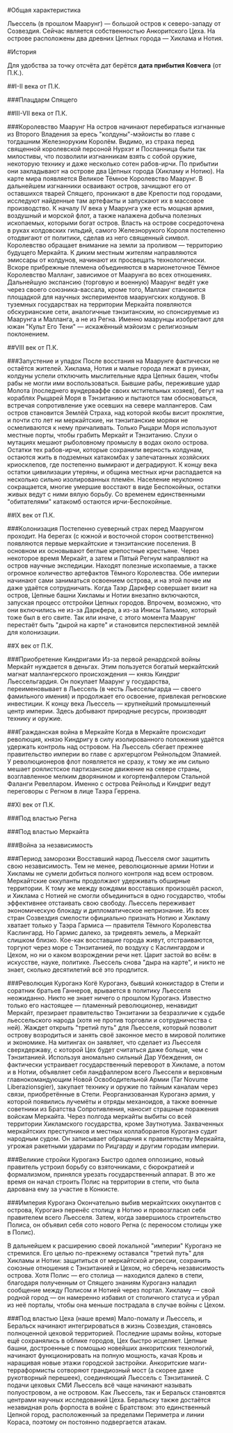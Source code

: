 #Общая характеристика

Льессель (в прошлом Маарунг) — большой остров к северо-западу от Созвездия. Сейчас является собственностью Анкоритского Цеха. На острове расположены два древних Цепных города — Хиклама и Нотия.

#История

Для удобства за точку отсчёта дат берётся **дата прибытия Ковчега** (от П.К.).

##I-II века от П.К.

###Плацдарм Спящего

##III-VII века от П.К.

###Королевство Маарунг
На остров начинают перебираться изгнанные из Второго Владения за ересь "колдуны"-мэйоисты во главе с тогдашним Железноруким Королём. Видимо, из страха перед священной королевской персоной Нурхэт и Посланница были так милостивы, что позволили изгнанникам взять с собой оружие, некоторую технику и даже несколько сотен рабов-ирчи. По прибытии они закладывают на острове два Цепных города (Хикламу и Нотию). На карте мира появляется Великое Тёмное Королевство Маарунг. В дальнейшем изгнанники осваивают остров, зачищают его от оставшихся тварей Спящего, проникают в две Крепости под городами, исследуют найденные там артефакты и запускают их в массовое производство. К началу IV века у Маарунга уже есть мощная армия, воздушный и морской флот, а также налажена добыча полезных ископаемых, которыми богат остров. Власть на острове сосредоточена в руках колдовских гильдий, самого Железнорукого Короля постепенно отодвигают от политики, сделав из него священный символ. Королевство обращает внимание на земли за проливом — территорию будущего Меркайта. К диким местным жителям направляются эмиссары от колдунов, начинают их просвещать технологически. Вскоре прибрежные племена объединяются в марионеточное Тёмное Королевство Малланг, зависимое от Маарунга во всех отношениях. Дальнейшую экспансию (торговую и военную) Маарунг ведёт уже через своего союзника-вассала, кроме того, Малланг становится площадкой для научных экспериментов маарунгских колдунов. В туземных государствах на территории Меркайта появляются обскурианские сети, аналогичные тэнзитанским, но спонсируемые из Маарунга и Малланга, а не из Регна. Именно маарунцы изобретают для южан "Культ Его Тени" — искажённый мэйоизм с религиозным поклонением.

##VIII век от П.К.

###Запустение и упадок
После восстания на Маарунге фактически не остаётся жителей. Хиклама, Нотия и малые города лежат в руинах, колдуны успели отключить мыслительные ядра Цепных башен, чтобы рабы не могли ими воспользоваться. Бывшие рабы, пережившие удар Молота (последнего вундерваффе своих мстительных хозяев), бегут на кораблях Рыцарей Моря в Тэнзитанию и пытаются там обосноваться, встречая сопротивление уже осевших на севере маллангеров. Сам остров становится Землёй Страха, над которой якобы висит проклятие, и почти сто лет ни меркайтские, ни тэнзитанские моряки не осмеливаются к нему причаливать. Только Рыцари Моря используют местные порты, чтобы грабить Меркайт и Тэнзитанию. Слухи о мутациях мешают рыболовному промыслу в водах около острова. Остатки тех рабов-ирчи, которые сохранили верность колдунам, остаются жить в подземных катакомбах у запечатанных хозяйских криосклепов, где постепенно вымирают и деградируют. К концу века остатки цивилизации утеряны, и община местных ирчи распадается на несколько сильно изолированных племён. Население неуклонно сокращается, многие умершие восстают в виде Беспокойных, остатки живых ведут с ними вялую борьбу. Со временем единственными "обитателями" катакомб остаются ирчи-Беспокойные.

##IX век от П.К.

###Колонизация
Постепенно суеверный страх перед Маарунгом проходит. На берегах (с южной и восточной сторон соответственно) появляются первые меркайтские и тэнзитанские поселения. В основном их основывают беглые крепостные крестьяне. Через некоторое время Меркайт, а затем и Пятый Регнум направляют на остров научные экспедиции. Находят полезные ископаемые, а также огромное количество артефактов Тёмного Королевства. Обе империи начинают сами заниматься освоением острова, и на этой почве им даже удаётся сотрудничать. Когда Таэр Даркфер совершает визит на остров, Цепные башни Хикламы и Нотии внезапно включаются, запуская процесс отстройки Цепных городов. Впрочем, возможно, что они включились не из-за Даркфера, а из-за Инисы Тальмио, который тоже был в его свите. Так или иначе, с этого момента Маарунг перестаёт быть "дырой на карте" и становится перспективной землёй для колонизации.

##X век от П.К.

###Приобретение Киндригами
Из-за первой ренардской войны Меркайт нуждается в деньгах. Этим пользуется богатый меркайтский магнат маллангерского происхождения — князь Киндриг Льессельгардия. Он покупает Маарунг у государства, переименовывает в Льессель (в честь Льессельгарда — своего фамильного имения) и продолжает его освоение, привлекая регновские инвестиции. К концу века Льессель — крупнейший промышленный центр империи. Здесь добывают природные ресурсы, производят технику и оружие.

###Гражданская война в Меркайте
Когда в Меркайте происходит революция, князю Киндригу в силу изолированного положения удаётся удержать контроль над островом. На Льессель сбегает прежнее правительство империи во главе с архгерцогом Рейнольдом Эламией. У революционеров флот появляется не сразу, к тому же им сильно мешает роялистское партизанское движение на севере страны, возглавленное мелким дворянином и когортенфаллером Стальной Фаланги Ревелларом. Именно с острова Рейнольд и Киндриг ведут переговоры с Регном в лице Таэра Геррена.

##XI век от П.К.

###Под властью Регна

###Под властью Меркайта

###Война за независимость

###Период заморозки
Восставший народ Льесселя смог защитить свою независимость. Тем не менее, революционные армии Нотии и Хикламы не сумели добиться полного контроля над всем островом. Меркайтские оккупанты продолжают удерживать обширные территории. К тому же между вождями восставших произошёл раскол, и Хиклама с Нотией не смогли объединиться в одно государство, чтобы эффективнее отстаивать свою свободу. Льессель переживает экономическую блокаду и дипломатическое непризнание. Из всех стран Созвездия смелости официально признать Нотию и Хикламу хватает только у Таэра Гармиса — правителя Тёмного Королевства Каслингард. Но Гармис далеко, за тридевять земель, а Меркайт слишком близко. Кое-как восставшие города живут, отстраиваются, торгуют через море с Тэнзитанией, по воздуху с Каслингардом и Цехом, но ни о каком возрождении речи нет. Царит застой во всём: в искусстве, науке, политике. Льессель снова "дыра на карте", и никто не знает, сколько десятилетий всё это продлится.

###Революция Куроганэ
Когё Куроганэ, бывший конкистадор в Степи и соратник братьев Ганнеров, врывается в политику Льесселя неожиданно. Никто не знает ничего о прошлом Куроганэ. Известно только его настоящее — пламенный революционер, ненавидит Меркайт, презирает правительство Тэнзитании за безразличие к судьбе льессельского народа (хотя не против торговли и сотрудничества с ней). Жаждет открыть "третий путь" для Льесселя, который позволит острову возродиться и занять своё законное место в мировой политике и экономике. На митингах он заявляет, что сделает из Льесселя сверхдержаву, с которой Цех будет считаться даже больше, чем с Тэнзитанией.
Используя аномально сильный Дар Убеждения, он фактически устраивает государственный переворот в Хикламе, а потом и в Нотии, объявляет себя ландфаллером всего Льесселя и верховным главнокомандующим Новой Освободительной Армии (Tar Novume Liberazionsgier), закупает технику и оружие по тайным каналам через связи, приобретённые в Степи.
Реорганизованная Куроганэ армия, у которой появились лучемёты и отряды механоидов, а также военные советники из Братства Сопротивления, наносит страшные поражения войскам Меркайта. Через полгода меркайты выбиты со всей территории Хикламского государства, кроме Заутнотума. Захваченных меркайтских преступников и местных коллаборантов Куроганэ судит народным судом. Он записывает обращения к правительству Меркайта, угрожая ракетными ударами по Рицгарду и другим городам империи.

###Великие стройки Куроганэ
Быстро одолев оппозицию, новый правитель устроил борьбу со взяточниками, с бюрократией и формализмом, принялся урезать государственный аппарат. В это же время он начал строить Полис на территории в степи, что была дарована ему за участие в Конкисте.

###Империя Куроганэ
Окончательно выбив меркайтских оккупантов с острова, Куроганэ перенёс столицу в Нотию и провозгласил себя правителем всего Льесселя. Затем, когда завершилось строительство Полиса, он объявил себя сото нового Регна (с переносом столицы уже в Полис).

В дальнейшем к расширению своей локальной "империи" Куроганэ не стремился. Его целью по-прежнему оставался "третий путь" для Хикламы и Нотии: защититься от меркайтской агрессии, сохранить союзные отношения с Тэнзитанией и Цехом, но сберечь независимость острова. Хотя Полис — его столица — находился далеко в степи, благодаря полученным от Спящего знаниям Куроганэ наладил сообщение между Полисом и Нотией через портал. Хикламу — свой родной город — он намеренно избавил от столичного статуса и убрал из неё порталы, чтобы она меньше пострадала в случае войны с Цехом.

###Под властью Цеха (наше время)
Мало-помалу и Льессель, и Беральск начинают интегрироваться в жизнь Созвездия, становясь полноценной цеховой территорией. Последние шрамы войны, которые ещё сохранялись в облике городов, Цех быстро исцеляет. Цепные башни, достроенные с помощью новейших анкоритских технологий, начинают функционировать на полную мощность, качая Кровь и наращивая новые этажи городской застройки. Анкоритские маги-терраформисты сотворяют грандиозный мост (а скорее даже рукотворный перешеек), соединяющий Льессель с Тэнзитанией. С подачи цеховых СМИ Льессель всё чаще начинают называть полуостровом, а не островом.
Как Льессель, так и Беральск становятся центрами научных исследований Цеха. Беральску также достаётся незавидная роль форпоста в войне с Братством: это единственный Цепной город, расположенный за пределами Периметра и линии Кораса, поэтому он постоянно подвергается атакам.
